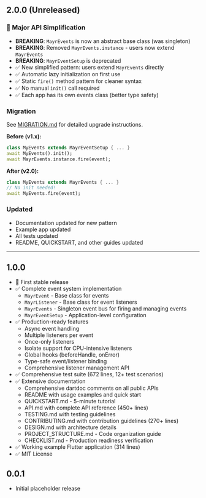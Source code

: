 ## 2.0.0 (Unreleased)

### 🎉 Major API Simplification

- **BREAKING**: `MayrEvents` is now an abstract base class (was singleton)
- **BREAKING**: Removed `MayrEvents.instance` - users now extend `MayrEvents`
- **BREAKING**: `MayrEventSetup` is deprecated
- ✅ New simplified pattern: users extend `MayrEvents` directly
- ✅ Automatic lazy initialization on first use
- ✅ Static `fire()` method pattern for cleaner syntax
- ✅ No manual `init()` call required
- ✅ Each app has its own events class (better type safety)

### Migration

See [MIGRATION.md](MIGRATION.md) for detailed upgrade instructions.

**Before (v1.x):**
```dart
class MyEvents extends MayrEventSetup { ... }
await MyEvents().init();
await MayrEvents.instance.fire(event);
```

**After (v2.0):**
```dart
class MyEvents extends MayrEvents { ... }
// No init needed!
await MyEvents.fire(event);
```

### Updated

- Documentation updated for new pattern
- Example app updated
- All tests updated
- README, QUICKSTART, and other guides updated

---

## 1.0.0

- 🎉 First stable release
- ✅ Complete event system implementation
  - `MayrEvent` - Base class for events
  - `MayrListener` - Base class for event listeners
  - `MayrEvents` - Singleton event bus for firing and managing events
  - `MayrEventSetup` - Application-level configuration
- ✅ Production-ready features
  - Async event handling
  - Multiple listeners per event
  - Once-only listeners
  - Isolate support for CPU-intensive listeners
  - Global hooks (beforeHandle, onError)
  - Type-safe event/listener binding
  - Comprehensive listener management API
- ✅ Comprehensive test suite (672 lines, 12+ test scenarios)
- ✅ Extensive documentation
  - Comprehensive dartdoc comments on all public APIs
  - README with usage examples and quick start
  - QUICKSTART.md - 5-minute tutorial
  - API.md with complete API reference (450+ lines)
  - TESTING.md with testing guidelines
  - CONTRIBUTING.md with contribution guidelines (270+ lines)
  - DESIGN.md with architecture details
  - PROJECT_STRUCTURE.md - Code organization guide
  - CHECKLIST.md - Production readiness verification
- ✅ Working example Flutter application (314 lines)
- ✅ MIT License

## 0.0.1

- Initial placeholder release
